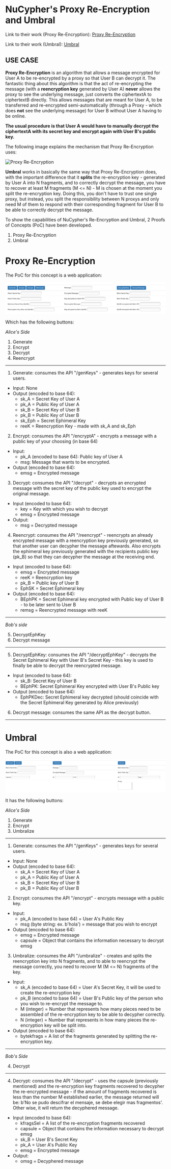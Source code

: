 # NuCypher's Proxy Re-Encryption and Umbral

Link to their work (Proxy Re-Encryption): [Proxy Re-Encryption](https://blog.nucypher.com/proxy-re-encryption-playground-in-python-3bc66170b9bf)

Link to their work (Umbral): [Umbral](https://github.com/nucypher/pyUmbral)

## USE CASE

**Proxy Re-Encryption** is an algorithm that allows a message encrypted for User A to be re-encrypted by a proxy so that User B can decrypt it. The fantastic thing about this algorithm is that the act of re-encrypting the message (with a **reencryption key** generated by User A) **never** allows the proxy to see the underlying message, just converts the ciphertextA to ciphertextB directly. This allows messages that are meant for User A, to be transferred and re-encrypted semi-automatically (through a Proxy - which does **not** see the underlying message) for User B without User A having to be online.

**The usual procedure is that User A would have to manually decrypt the ciphertextA with its secret key and encrypt again with User B's public key.**

The following image explains the mechanism that Proxy Re-Encryption uses:

![Proxy Re-Encryption](https://cdn-images-1.medium.com/max/1000/0*yTKUeeuKPu-aIZdw.)


**Umbral** works in basically the same way that Proxy Re-Encryption does, with the important difference that it **splits** the re-encryption key - generated by User A into N fragments, and to correctly decrypt the message, you have to recover at least M fragments (M <= N) - M is chosen at the moment you split the re-encryption key. Doing this, you don't have to trust one single proxy, but instead, you split the responsibility between N proxys and only need M of them to respond with their corresponding fragment for User B to be able to correctly decrypt the message.


To show the capabilities of NuCypher's Re-Encryption and Umbral, 2 Proofs of Concepts (PoC) have been developed.

1. Proxy Re-Encryption
2. Umbral

# Proxy Re-Encryption

The PoC for this concept is a web application:

![Proxy Re-Encryption](images/ProxyRe-Encryption.PNG)

Which has the following buttons:

_Alice's Side_
1. Generate
2. Encrypt
3. Decrypt
4. Reencrypt

--------

1. Generate: consumes the API "/genKeys" - generates keys for several users.
- Input: None
- Output (encoded to base 64):
  - sk_A = Secret Key of User A
  - pk_A = Public Key of User A
  - sk_B = Secret Key of User B
  - pk_B = Public Key of User B
  - sk_Eph = Secret Ephimeral Key
  - reeK = Reencryption Key - made with sk_A and sk_Eph
  
 2. Encrypt: consumes the API "/encryptA" - encrypts a message with a public key of your choosing (in base 64)
- Input:
  - pk_A (encoded to base 64): Public key of User A
  - msg: Message that wants to be encrypted.
- Output (encoded to base 64):
  - emsg = Encrypted message
 
 3. Decrypt: consumes the API "/decrypt" - decrypts an encrypted message with the secret key of the public key used to encrypt the original message.
- Input (encoded to base 64):
  - key = Key with which you wish to decrypt
  - emsg = Encrypted message
- Output:
  - msg = Decrypted message
    
 4. Reencrypt: consumes the API "/reencrypt" - reencrypts an already encrypted message with a reencryption key previously generated, so that another user can decypher the message aftewards. Also encrypts the ephimeral key previously generated with the recipients public key (pk_B) so that they can decypher the message at the receiving end.
- Input (encoded to base 64):
  - emsg = Encrypted message
  - reeK = Reencryption key
  - pk_B = Public key of User B
  - EphSK = Secret Ephimeral key
- Output (encoded to base 64):
  - BEphPK = Secret Ephimeral key encrypted with Public key of User B - to be later sent to User B
  - remsg = Reencrypted message with reeK
 
 --------

_Bob's side_

5. DecryptEphKey
6. Decrypt message

--------

5. DecryptEphKey: consumes the API "/decryptEphKey" - decrypts the Secret Ephimeral Key with User B's Secret Key - this key is used to finally be able to decrypt the reencrypted message.
- Input (encoded to base 64):
  - sk_B: Secret Key of User B
  - BEphPK: Secret Ephimeral Key encrypted with User B's Public key
- Output (encoded to base 64):
  - EphPKDec: Secret Ephimeral key decrypted (should coincide with the Secret Ephimeral Key generated by Alice previously)
    
6. Decrypt message: consumes the same API as the decrypt button.
    
--------
    
# Umbral

The PoC for this concept is also a web application:

![Proxy Re-Encryption](images/Umbral.PNG)

It has the following buttons:

_Alice's Side_
1. Generate
2. Encrypt
3. Umbralize

--------

1. Generate: consumes the API "/genKeys" - generates keys for several users.
- Input: None
- Output (encoded to base 64):
  - sk_A = Secret Key of User A
  - pk_A = Public Key of User A
  - sk_B = Secret Key of User B
  - pk_B = Public Key of User B
  
2. Encrypt: consumes the API "/encrypt" - encrypts message with a public key.
- Input:
  - pk_A (encoded to base 64) = User A's Public Key
  - msg (byte string: ex. b'hola') = message that you wish to encrypt
- Output (encoded to base 64):
  - emsg = Encrypted message
  - capsule = Object that contains the information necessary to decrypt emsg
  
3. Umbralize: consumes the API "/umbralize" - creates and splits the reencryption key into N fragments, and to able to reencrypt the message correctly, you need to recover M (M <= N) fragments of the key.
- Input:
  - sk_A (encoded to base 64) = User A's Secret Key, it will be used to create the re-encryption key
  - pk_B (encoded to base 64) = User B's Public key of the person who you wish to re-encrypt the message to.
  - M (integer) = Number that represents how many pieces need to be assembled of the re-encryption key to be able to decypher correctly.
  - N (integer) = Number that represents in how many pieces the re-encryption key will be split into.
- Output (encoded to base 64):
  - bytekfrags = A list of the fragments generated by splitting the re-encryption key.
  
--------

  _Bob's Side_
  
4. Decrypt
--------
  
4. Decrypt: consumes the API "/decrypt" - uses the capsule (previously mentioned) and the re-encryption key fragments recovered to decypher the re-encrypted message - if the amount of fragments recovered is less than the number M established earlier, the message returned will be: b'No se pudo descifrar el mensaje, se debe elegir mas fragmentos'. Other wise, it will return the decyphered message.
- Input (encoded to base 64):
  - kfragsSel = A list of the re-encryption fragments recovered
  - capsule = Object that contains the information necessary to decrypt emsg
  - sk_B = User B's Secret Key
  - pk_A = User A's Public Key
  - emsg = Encrypted message
- Output:
  - omsg = Decyphered message
